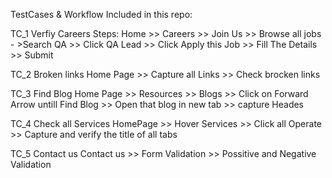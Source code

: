 TestCases & Workflow Included in this repo:

TC_1	Verfiy Careers	Steps: Home  >> Careers >> Join Us >> Browse all jobs - >Search QA >> Click QA Lead >> Click Apply this Job >> Fill The Details  >> Submit

TC_2	Broken links	Home Page  >>  Capture all Links  >>  Check brocken links

TC_3	Find Blog 	Home Page  >>   Resources  >>  Blogs  >>  Click on Forward Arrow untill Find Blog  >>  Open that blog in new tab  >>  capture Heades

TC_4	Check all Services 	HomePage  >>  Hover Services  >>  Click  all Operate  >> Capture and verify the title of all tabs

TC_5	Contact us	Contact us  >> Form Validation >> Possitive and Negative Validation

